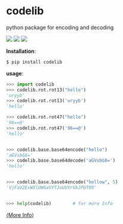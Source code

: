 # codelib
python package for encoding and decoding

<a href="https://pypi.python.org/pypi/codelib"><img src="https://img.shields.io/pypi/v/codelib.svg"></a>
<a href="https://pypi.python.org/pypi/codelib"><img src="https://img.shields.io/pypi/l/codelib"></a>
<a href="https://pypi.python.org/pypi/codelib"><img src="https://img.shields.io/pypi/pyversions/codelib.svg"></a>


<b>Installation</b>:

```bash
$ pip install codelib
```

<b>usage</b>:

```python
>>> import codelib
>>> codelib.rot.rot13("hello")
'uryyb'
>>> codelib.rot.rot13('uryyb')
'hello'

>>> codelib.rot.rot47("hello")
'96==@'
>>> codelib.rot.rot47('96==@')
'hello'


>>> codelib.base.base64encode("hello")
'aGVsbG8='
>>> codelib.base.base64decode('aGVsbG8=')
'hello'


>>> codelib.base.base64encode("hellow", 5)
'VjFaV2ExWXlUWGxUYTJoUVVrUkJPUT09'


>>> help(codelib)        # for more Info
```
[⟨More Info⟩](https://madhava-mng.github.io/codelib/)
